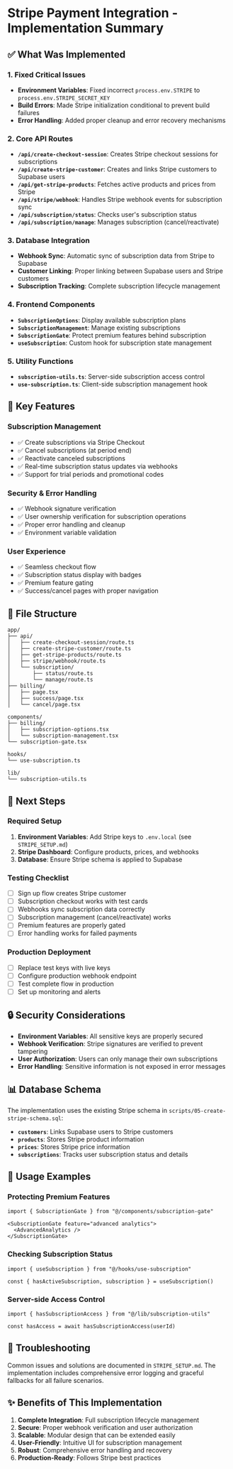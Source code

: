 # Stripe Payment Integration - Implementation Summary

## ✅ What Was Implemented

### 1. **Fixed Critical Issues**
- **Environment Variables**: Fixed incorrect `process.env.STRIPE` to `process.env.STRIPE_SECRET_KEY`
- **Build Errors**: Made Stripe initialization conditional to prevent build failures
- **Error Handling**: Added proper cleanup and error recovery mechanisms

### 2. **Core API Routes**
- **`/api/create-checkout-session`**: Creates Stripe checkout sessions for subscriptions
- **`/api/create-stripe-customer`**: Creates and links Stripe customers to Supabase users
- **`/api/get-stripe-products`**: Fetches active products and prices from Stripe
- **`/api/stripe/webhook`**: Handles Stripe webhook events for subscription sync
- **`/api/subscription/status`**: Checks user's subscription status
- **`/api/subscription/manage`**: Manages subscription (cancel/reactivate)

### 3. **Database Integration**
- **Webhook Sync**: Automatic sync of subscription data from Stripe to Supabase
- **Customer Linking**: Proper linking between Supabase users and Stripe customers
- **Subscription Tracking**: Complete subscription lifecycle management

### 4. **Frontend Components**
- **`SubscriptionOptions`**: Display available subscription plans
- **`SubscriptionManagement`**: Manage existing subscriptions
- **`SubscriptionGate`**: Protect premium features behind subscription
- **`useSubscription`**: Custom hook for subscription state management

### 5. **Utility Functions**
- **`subscription-utils.ts`**: Server-side subscription access control
- **`use-subscription.ts`**: Client-side subscription management hook

## 🔧 Key Features

### **Subscription Management**
- ✅ Create subscriptions via Stripe Checkout
- ✅ Cancel subscriptions (at period end)
- ✅ Reactivate canceled subscriptions
- ✅ Real-time subscription status updates via webhooks
- ✅ Support for trial periods and promotional codes

### **Security & Error Handling**
- ✅ Webhook signature verification
- ✅ User ownership verification for subscription operations
- ✅ Proper error handling and cleanup
- ✅ Environment variable validation

### **User Experience**
- ✅ Seamless checkout flow
- ✅ Subscription status display with badges
- ✅ Premium feature gating
- ✅ Success/cancel pages with proper navigation

## 📁 File Structure

```
app/
├── api/
│   ├── create-checkout-session/route.ts
│   ├── create-stripe-customer/route.ts
│   ├── get-stripe-products/route.ts
│   ├── stripe/webhook/route.ts
│   └── subscription/
│       ├── status/route.ts
│       └── manage/route.ts
├── billing/
│   ├── page.tsx
│   ├── success/page.tsx
│   └── cancel/page.tsx

components/
├── billing/
│   ├── subscription-options.tsx
│   └── subscription-management.tsx
└── subscription-gate.tsx

hooks/
└── use-subscription.ts

lib/
└── subscription-utils.ts
```

## 🚀 Next Steps

### **Required Setup**
1. **Environment Variables**: Add Stripe keys to `.env.local` (see `STRIPE_SETUP.md`)
2. **Stripe Dashboard**: Configure products, prices, and webhooks
3. **Database**: Ensure Stripe schema is applied to Supabase

### **Testing Checklist**
- [ ] Sign up flow creates Stripe customer
- [ ] Subscription checkout works with test cards
- [ ] Webhooks sync subscription data correctly
- [ ] Subscription management (cancel/reactivate) works
- [ ] Premium features are properly gated
- [ ] Error handling works for failed payments

### **Production Deployment**
- [ ] Replace test keys with live keys
- [ ] Configure production webhook endpoint
- [ ] Test complete flow in production
- [ ] Set up monitoring and alerts

## 🔒 Security Considerations

- **Environment Variables**: All sensitive keys are properly secured
- **Webhook Verification**: Stripe signatures are verified to prevent tampering
- **User Authorization**: Users can only manage their own subscriptions
- **Error Handling**: Sensitive information is not exposed in error messages

## 📊 Database Schema

The implementation uses the existing Stripe schema in `scripts/05-create-stripe-schema.sql`:
- **`customers`**: Links Supabase users to Stripe customers
- **`products`**: Stores Stripe product information
- **`prices`**: Stores Stripe price information
- **`subscriptions`**: Tracks user subscription status and details

## 🎯 Usage Examples

### **Protecting Premium Features**
```tsx
import { SubscriptionGate } from "@/components/subscription-gate"

<SubscriptionGate feature="advanced analytics">
  <AdvancedAnalytics />
</SubscriptionGate>
```

### **Checking Subscription Status**
```tsx
import { useSubscription } from "@/hooks/use-subscription"

const { hasActiveSubscription, subscription } = useSubscription()
```

### **Server-side Access Control**
```tsx
import { hasSubscriptionAccess } from "@/lib/subscription-utils"

const hasAccess = await hasSubscriptionAccess(userId)
```

## 🐛 Troubleshooting

Common issues and solutions are documented in `STRIPE_SETUP.md`. The implementation includes comprehensive error logging and graceful fallbacks for all failure scenarios.

## ✨ Benefits of This Implementation

1. **Complete Integration**: Full subscription lifecycle management
2. **Secure**: Proper webhook verification and user authorization
3. **Scalable**: Modular design that can be extended easily
4. **User-Friendly**: Intuitive UI for subscription management
5. **Robust**: Comprehensive error handling and recovery
6. **Production-Ready**: Follows Stripe best practices 
